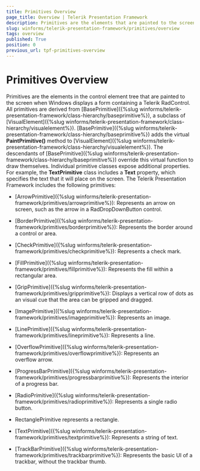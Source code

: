 ```yaml
---
title: Primitives Overview
page_title: Overview | Telerik Presentation Framework
description: Primitives are the elements that are painted to the screen when Windows displays a form containing a Telerik RadControl. 
slug: winforms/telerik-presentation-framework/primitives/overview
tags: overview
published: True
position: 0
previous_url: tpf-primitives-overview
---
```


# Primitives Overview

Primitives are the elements in the control element tree that are painted to the screen when Windows displays a form containing a Telerik RadControl. All primitives are derived from [BasePrimitive]({%slug winforms/telerik-presentation-framework/class-hierarchy/baseprimitive%}), a  subclass of [VisualElement]({%slug winforms/telerik-presentation-framework/class-hierarchy/visualelement%}). [BasePrimitive]({%slug winforms/telerik-presentation-framework/class-hierarchy/baseprimitive%}) adds the virtual  __PaintPrimitive()__ method to [VisualElement]({%slug winforms/telerik-presentation-framework/class-hierarchy/visualelement%}). The descendants of [BasePrimitive]({%slug winforms/telerik-presentation-framework/class-hierarchy/baseprimitive%}) override this virtual function to draw themselves. Individual primitive classes expose additional properties. For example, the __TextPrimitive__ class includes a __Text__ property, which specifies the text that it will place on the screen. The Telerik Presentation Framework includes the following primitives:
        

* [ArrowPrimitive]({%slug winforms/telerik-presentation-framework/primitives/arrowprimitive%}): Represents an arrow on screen, such as the arrow in a RadDropDownButton control.
          

* [BorderPrimitive]({%slug winforms/telerik-presentation-framework/primitives/borderprimitive%}): Represents the border around a control or area.
          

* [CheckPrimitive]({%slug winforms/telerik-presentation-framework/primitives/checkprimitive%}): Represents a check mark.
          

* [FillPrimitive]({%slug winforms/telerik-presentation-framework/primitives/fillprimitive%}): Represents the fill within a rectangular area.
          

* [GripPrimitive]({%slug winforms/telerik-presentation-framework/primitives/gripprimitive%}): Displays a vertical row of dots as an visual cue that the area can be gripped and dragged.
          

* [ImagePrimitive]({%slug winforms/telerik-presentation-framework/primitives/imageprimitive%}): Represents an image.
          

* [LinePrimitive]({%slug winforms/telerik-presentation-framework/primitives/lineprimitive%}): Represents a line.
          

* [OverflowPrimitive]({%slug winforms/telerik-presentation-framework/primitives/overflowprimitive%}): Represents an overflow arrow. 
          

* [ProgressBarPrimitive]({%slug winforms/telerik-presentation-framework/primitives/progressbarprimitive%}): Represents the interior of a progress bar.
          

* [RadioPrimitive]({%slug winforms/telerik-presentation-framework/primitives/radioprimitive%}): Represents a single radio button.
          

* RectanglePrimitive represents a rectangle.
          

* [TextPrimitive]({%slug winforms/telerik-presentation-framework/primitives/textprimitive%}): Represents a string of text.
          

* [TrackBarPrimitive]({%slug winforms/telerik-presentation-framework/primitives/trackbarprimitive%}): Represents the basic UI of a trackbar, without the trackbar thumb.
          



